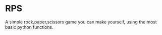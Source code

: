 # RPS
A simple rock,paper,scissors game you can make yourself, using the most basic python functions.
